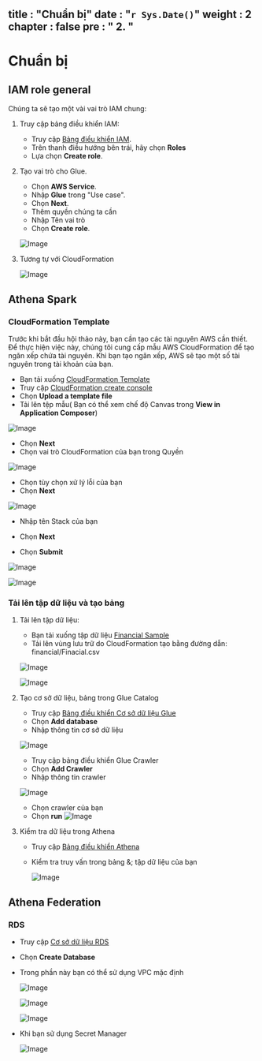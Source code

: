 
title : "Chuẩn bị"
date : "`r Sys.Date()`"
weight : 2
chapter : false
pre : " <b> 2. </b> "
---
# Chuẩn bị

## IAM role general
Chúng ta sẽ tạo một vài vai trò IAM chung:
1. Truy cập bảng điều khiển IAM:
    - Truy cập [Bảng điều khiển IAM](https://us-east-1.console.aws.amazon.com/iam/home?region=us-east-1#/home).
    - Trên thanh điều hướng bên trái, hãy chọn **Roles**
    - Lựa chọn **Create role**.
2. Tạo vai trò cho Glue.
   - Chọn **AWS Service**.
   - Nhập **Glue** trong "Use case".
   - Chọn **Next**.
   - Thêm quyền chúng ta cần
   - Nhập Tên vai trò
   - Chọn **Create role**.
   
   ![Image](/repo_pmt_ws-002/images/2/202.png?featherlight=false&width=90pc)
3. Tương tự với CloudFormation

    ![Image](/repo_pmt_ws-002/images/2/201.png?featherlight=false&width=90pc)

## Athena Spark
### CloudFormation Template
Trước khi bắt đầu hội thảo này, bạn cần tạo các tài nguyên AWS cần thiết. Để thực hiện việc này, chúng tôi cung cấp mẫu AWS CloudFormation để tạo ngăn xếp chứa tài nguyên. Khi bạn tạo ngăn xếp, AWS sẽ tạo một số tài nguyên trong tài khoản của bạn.


   - Bạn tải xuống [CloudFormation Template](/repo_pmt_ws-002/files/template.json)
   - Truy cập [ CloudFormation create console](https://us-east-1.console.aws.amazon.com/cloudformation/home?region=us-east-1#/stacks/create?stackName=Athena-Spark-Workshop)
   - Chọn **Upload a template file**
   - Tải lên tệp mẫu( Bạn có thể xem chế độ Canvas trong **View in Application Composer**)

   ![Image](/repo_pmt_ws-002/images/2/2031.png?featherlight=false&width=90pc)

   - Chọn **Next**
   - Chọn vai trò CloudFormation của bạn trong Quyền

   ![Image](/repo_pmt_ws-002/images/2/203.png?featherlight=false&width=90pc)
   - Chọn tùy chọn xử lý lỗi của bạn
   - Chọn **Next**

   ![Image](/repo_pmt_ws-002/images/2/204.png?featherlight=false&width=90pc)
   - Nhập tên Stack của bạn 
   - Chọn **Next**

   - Chọn **Submit**

   ![Image](/repo_pmt_ws-002/images/2/205.png?featherlight=false&width=90pc)

   ![Image](/repo_pmt_ws-002/images/2/2051.png?featherlight=false&width=90pc)

### Tải lên tập dữ liệu và tạo bảng
1. Tải lên tập dữ liệu:
   - Bạn tải xuống tập dữ liệu [Financial Sample](/repo_pmt_ws-002/files/Financial.csv)
   - Tải lên vùng lưu trữ do CloudFormation tạo bằng đường dẫn: financial/Finacial.csv

   ![Image](/repo_pmt_ws-002/images/2/206.png?featherlight=false&width=90pc)

   ![Image](/repo_pmt_ws-002/images/2/207.png?featherlight=false&width=90pc)
2. Tạo cơ sở dữ liệu, bảng trong Glue Catalog
   - Truy cập [ Bảng điều khiển Cơ sở dữ liệu Glue](https://us-east-1.console.aws.amazon.com/glue/home?region=us-east-1#/v2/data-catalog/databases)
   - Chọn **Add database**
   - Nhập thông tin cơ sở dữ liệu

   ![Image](/repo_pmt_ws-002/images/2/208.png?featherlight=false&width=90pc)

   - Truy cập bảng điều khiển Glue Crawler
   - Chọn **Add Crawler**
   - Nhập thông tin crawler 

   ![Image](/repo_pmt_ws-002/images/2/209.png?featherlight=false&width=90pc)

   - Chọn crawler của bạn
   - Chọn **run**
   ![Image](/repo_pmt_ws-002/images/2/210.png?featherlight=false&width=90pc)

3. Kiểm tra dữ liệu trong Athena
   - Truy cập [ Bảng điều khiển Athena](https://us-east-1.console.aws.amazon.com/athena/home?region=us-east-1#/query-editor)
   - Kiểm tra truy vấn trong bảng &; tập dữ liệu của bạn

     ![Image](/repo_pmt_ws-002/images/2/211.png?featherlight=false&width=90pc)

## Athena Federation
### RDS 
   - Truy cập [ Cơ sở dữ liệu RDS](https://us-east-1.console.aws.amazon.com/rds/home?region=us-east-1#databases:)
   - Chọn **Create Database**
   - Trong phần này bạn có thể sử dụng VPC mặc định
   
     ![Image](/repo_pmt_ws-002/images/2/212.png?featherlight=false&width=90pc)
 
     ![Image](/repo_pmt_ws-002/images/2/213.png?featherlight=false&width=90pc)

     ![Image](/repo_pmt_ws-002/images/2/214.png?featherlight=false&width=90pc)
   - Khi bạn sử dụng Secret Manager

     ![Image](/repo_pmt_ws-002/images/2/215.png?featherlight=false&width=90pc)
